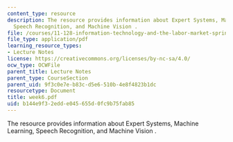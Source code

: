 ```yaml
---
content_type: resource
description: The resource provides information about Expert Systems, Machine Learning,
  Speech Recognition, and Machine Vision .
file: /courses/11-128-information-technology-and-the-labor-market-spring-2005/b144e9f32edde045655d0fc9b75fab85_week6.pdf
file_type: application/pdf
learning_resource_types:
- Lecture Notes
license: https://creativecommons.org/licenses/by-nc-sa/4.0/
ocw_type: OCWFile
parent_title: Lecture Notes
parent_type: CourseSection
parent_uid: 9f3c0e7e-b83c-d5e6-510b-4e8f4823b1dc
resourcetype: Document
title: week6.pdf
uid: b144e9f3-2edd-e045-655d-0fc9b75fab85
---
```

The resource provides information about Expert Systems, Machine Learning, Speech Recognition, and Machine Vision .